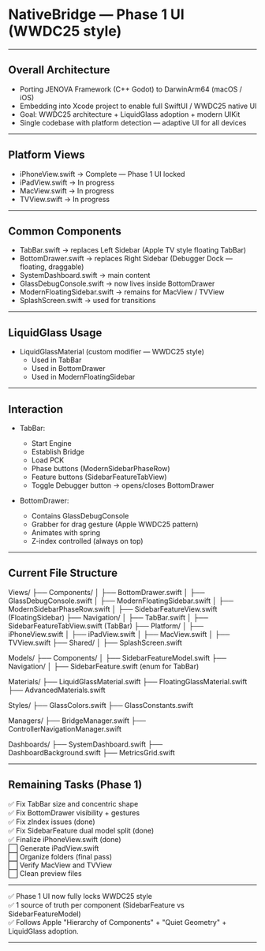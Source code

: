 # NativeBridge — Phase 1 UI (WWDC25 style)

---

## Overall Architecture

- Porting JENOVA Framework (C++ Godot) to DarwinArm64 (macOS / iOS)
- Embedding into Xcode project to enable full SwiftUI / WWDC25 native UI
- Goal: WWDC25 architecture + LiquidGlass adoption + modern UIKit
- Single codebase with platform detection — adaptive UI for all devices

---

## Platform Views

- iPhoneView.swift → Complete — Phase 1 UI locked
- iPadView.swift → In progress
- MacView.swift → In progress
- TVView.swift → In progress

---

## Common Components

- TabBar.swift → replaces Left Sidebar (Apple TV style floating TabBar)
- BottomDrawer.swift → replaces Right Sidebar (Debugger Dock — floating, draggable)
- SystemDashboard.swift → main content
- GlassDebugConsole.swift → now lives inside BottomDrawer
- ModernFloatingSidebar.swift → remains for MacView / TVView
- SplashScreen.swift → used for transitions

---

## LiquidGlass Usage

- LiquidGlassMaterial (custom modifier — WWDC25 style)
    - Used in TabBar
    - Used in BottomDrawer
    - Used in ModernFloatingSidebar

---

## Interaction

- TabBar:
    - Start Engine
    - Establish Bridge
    - Load PCK
    - Phase buttons (ModernSidebarPhaseRow)
    - Feature buttons (SidebarFeatureTabView)
    - Toggle Debugger button → opens/closes BottomDrawer

- BottomDrawer:
    - Contains GlassDebugConsole
    - Grabber for drag gesture (Apple WWDC25 pattern)
    - Animates with spring
    - Z-index controlled (always on top)

---

## Current File Structure

Views/
├── Components/
│   ├── BottomDrawer.swift
│   ├── GlassDebugConsole.swift
│   ├── ModernFloatingSidebar.swift
│   ├── ModernSidebarPhaseRow.swift
│   ├── SidebarFeatureView.swift (FloatingSidebar)
├── Navigation/
│   ├── TabBar.swift
│   ├── SidebarFeatureTabView.swift (TabBar)
├── Platform/
│   ├── iPhoneView.swift
│   ├── iPadView.swift
│   ├── MacView.swift
│   ├── TVView.swift
├── Shared/
│   ├── SplashScreen.swift

Models/
├── Components/
│   ├── SidebarFeatureModel.swift
├── Navigation/
│   ├── SidebarFeature.swift (enum for TabBar)

Materials/
├── LiquidGlassMaterial.swift
├── FloatingGlassMaterial.swift
├── AdvancedMaterials.swift

Styles/
├── GlassColors.swift
├── GlassConstants.swift

Managers/
├── BridgeManager.swift
├── ControllerNavigationManager.swift

Dashboards/
├── SystemDashboard.swift
├── DashboardBackground.swift
├── MetricsGrid.swift

---

## Remaining Tasks (Phase 1)

✅ Fix TabBar size and concentric shape  
✅ Fix BottomDrawer visibility + gestures  
✅ Fix zIndex issues (done)  
✅ Fix SidebarFeature dual model split (done)  
✅ Finalize iPhoneView.swift (done)  
⬜ Generate iPadView.swift  
⬜ Organize folders (final pass)  
⬜ Verify MacView and TVView  
⬜ Clean preview files

---

✅ Phase 1 UI now fully locks WWDC25 style  
✅ 1 source of truth per component (SidebarFeature vs SidebarFeatureModel)  
✅ Follows Apple "Hierarchy of Components" + "Quiet Geometry" + LiquidGlass adoption.

---
